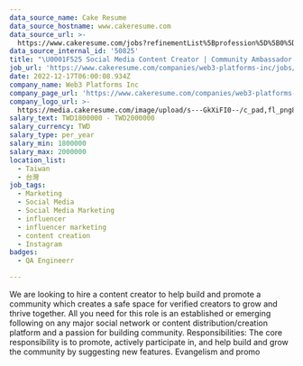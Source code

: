 ```yaml
---
data_source_name: Cake Resume
data_source_hostname: www.cakeresume.com
data_source_url: >-
  https://www.cakeresume.com/jobs?refinementList%5Bprofession%5D%5B0%5D=engineering_qa-engineer&refinementList%5Bsalary_currency%5D=TWD&range%5Bsalary_range%5D%5Bmin%5D=800096
data_source_internal_id: '50825'
title: "\U0001F525 Social Media Content Creator | Community Ambassador | Influencer 月薪140,000 ~ 150,000 新台幣(面議)"
job_url: 'https://www.cakeresume.com/companies/web3-platforms-inc/jobs/25e1a6'
date: 2022-12-17T06:00:08.934Z
company_name: Web3 Platforms Inc
company_page_url: 'https://www.cakeresume.com/companies/web3-platforms-inc'
company_logo_url: >-
  https://media.cakeresume.com/image/upload/s---GkXiFI0--/c_pad,fl_png8,h_200,w_200/v1666507635/lgwye4znpg6zfvqumnzy.png
salary_text: TWD1800000 - TWD2000000
salary_currency: TWD
salary_type: per_year
salary_min: 1800000
salary_max: 2000000
location_list:
  - Taiwan
  - 台灣
job_tags:
  - Marketing
  - Social Media
  - Social Media Marketing
  - influencer
  - influencer marketing
  - content creation
  - Instagram
badges:
  - QA Engineerr

---
```


We are looking to hire a content creator to help build and promote a community which creates a safe space for verified creators to grow and thrive together. All you need for this role is an established or emerging following on any major social network or content distribution/creation platform and a passion for building community. Responsibilities: The core responsibility is to promote, actively participate in, and help build and grow the community by suggesting new features. Evangelism and promo